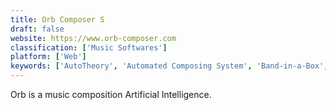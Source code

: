 ```yaml
---
title: Orb Composer S
draft: false 
website: https://www.orb-composer.com
classification: ['Music Softwares']
platform: ['Web']
keywords: ['AutoTheory', 'Automated Composing System', 'Band-in-a-Box', 'Captain Chords', 'Cthulhu', 'GNU Solfege', 'Harmony Improvisator', 'Helio Workstation', 'Hookpad', 'ITVL', 'Liquid Music', 'Meludia', 'Mixtikl', 'Noatikl', 'Obscurium', 'Odesi', 'POINT', 'Rosegarden', 'Synfire', 'Tabit', 'TrebleMaker', 'TuxGuitar', 'Unison', 'Waveform']
---
```

Orb is a music composition Artificial Intelligence.